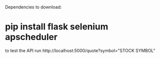 Dependencies to download:
# pip install flask selenium apscheduler

to test the API run http://localhost:5000/quote?symbol="STOCK SYMBOL"
